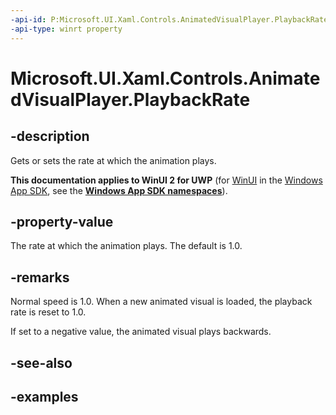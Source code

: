 ```yaml
---
-api-id: P:Microsoft.UI.Xaml.Controls.AnimatedVisualPlayer.PlaybackRate
-api-type: winrt property
---
```


<!-- Property syntax.
public double PlaybackRate { get;  set; }
-->

# Microsoft.UI.Xaml.Controls.AnimatedVisualPlayer.PlaybackRate

## -description

Gets or sets the rate at which the animation plays.

**This documentation applies to WinUI 2 for UWP** (for [WinUI](/windows/apps/winui/winui3/) in the [Windows App SDK](/windows/apps/windows-app-sdk/), see the **[Windows App SDK namespaces](/windows/windows-app-sdk/api/winrt/)**).

## -property-value

The rate at which the animation plays. The default is 1.0.

## -remarks

Normal speed is 1.0. When a new animated visual is loaded, the playback rate is reset to 1.0.

If set to a negative value, the animated visual plays backwards.

## -see-also

## -examples
